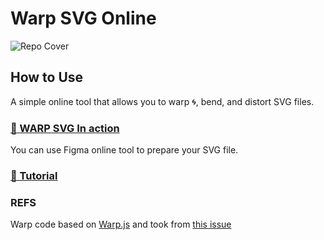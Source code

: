 # Warp SVG Online

![Repo Cover](https://raw.githubusercontent.com/PavelLaptev/warp-svg/master/src/images/web-preview.jpg)

## How to Use

A simple online tool that allows you to warp 🌀, bend, and distort SVG files.

### [🎥 WARP SVG In action](https://pavellaptev.github.io/warp-svg/)

You can use Figma online tool to prepare your SVG file.

### [📖 Tutorial](https://www.figma.com/file/RqhYd0CaFD2f9dvz0m360Z/Warp-SVG-Online?node-id=1%3A2)

### REFS
Warp code based on [Warp.js](https://github.com/benjamminf/warpjs) and took from [this issue](https://github.com/benjamminf/warpjs/issues/11)
